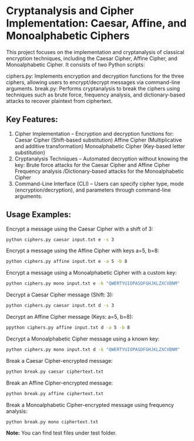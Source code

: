 # Cryptanalysis and Cipher Implementation: Caesar, Affine, and Monoalphabetic Ciphers

This project focuses on the implementation and cryptanalysis of classical encryption techniques, including the Caesar Cipher, Affine Cipher, and Monoalphabetic Cipher. It consists of two Python scripts:

ciphers.py: Implements encryption and decryption functions for the three ciphers, allowing users to encrypt/decrypt messages via command-line arguments.
break.py: Performs cryptanalysis to break the ciphers using techniques such as brute force, frequency analysis, and dictionary-based attacks to recover plaintext from ciphertext.

## Key Features:
1. Cipher Implementation – Encryption and decryption functions for:
  Caesar Cipher (Shift-based substitution)
  Affine Cipher (Multiplicative and additive transformation)
  Monoalphabetic Cipher (Key-based letter substitution)
2. Cryptanalysis Techniques – Automated decryption without knowing the key:
  Brute force attacks for the Caesar Cipher and Affine Cipher
  Frequency analysis /Dictionary-based attacks for the Monoalphabetic Cipher
3. Command-Line Interface (CLI) – Users can specify cipher type, mode (encryption/decryption), and parameters through command-line arguments.

## Usage Examples:

Encrypt a message using the Caesar Cipher with a shift of 3:
```sh
python ciphers.py caesar input.txt e -s 3
```

Encrypt a message using the Affine Cipher with keys a=5, b=8:
```sh
python ciphers.py affine input.txt e -a 5 -b 8
```

Encrypt a message using a Monoalphabetic Cipher with a custom key:
```sh
python ciphers.py mono input.txt e -k "QWERTYUIOPASDFGHJKLZXCVBNM"
```

Decrypt a Caesar Cipher message (Shift: 3):
```sh
python ciphers.py caesar input.txt d -s 3
```

Decrypt an Affine Cipher message (Keys: a=5, b=8):
```sh
ppython ciphers.py affine input.txt d -a 5 -b 8
```

Decrypt a Monoalphabetic Cipher message using a known key:
```sh
python ciphers.py mono input.txt d -k "QWERTYUIOPASDFGHJKLZXCVBNM"
```

Break a Caesar Cipher-encrypted message:
```sh
python break.py caesar ciphertext.txt
```

Break an Affine Cipher-encrypted message:
```sh
python break.py affine ciphertext.txt
```

Break a Monoalphabetic Cipher-encrypted message using frequency analysis:
```sh
python break.py mono ciphertext.txt
```

**Note:** You can find test files under test folder.





